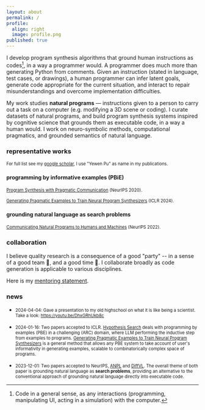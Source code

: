 ```yaml
---
layout: about
permalink: /
profile:
  align: right
  image: profile.png
published: true
---
```


I develop program synthesis algorithms that ground human instructions as codes[^1], in a way a programmer would. A programmer does much more than generating Python from comments. Given an instruction (stated in language, test cases, or drawings), a human programmer can infer latent goals, generate code appropriate for the current situation, and interact to repair misunderstandings and overcome implementation difficulties.

My work studies **natural programs** — instructions given to a person to carry out a task on a computer (e.g. modifying a 3D scene or coding). I curate datasets of natural programs, and build program synthesis systems inspired by cognitive science that grounds them as executable code, in a way a human would. I work on neuro-symbolic methods, computational pragmatics, and grounded semantics of natural language. 
<!-- For more information, the following papers are good starting points. -->
<!-- I collaborate with researchers from cogsci, nlp, pl, grahpics, and hci. -->

[^1]: Code in a general sense, as any interactions (programming, manipulating UI, acting in a simulation) with the computer.

### representative works
<span style="font-size:0.8em;"> For full list see my [google scholar](https://scholar.google.com/citations?user=LJnNKXMAAAAJ&hl=en), I use "Yewen Pu" as name in my publications. </span>

#### programming by informative examples (PBiE)
<span style="font-size:0.8em;">  [Program Synthesis with Pragmatic Communication](https://arxiv.org/abs/2007.05060) (NeurIPS 2020). </span>

<span style="font-size:0.8em;"> [Generating Pragmatic Examples to Train Neural Program Synthesizers](https://arxiv.org/abs/2311.05740) (ICLR 2024). </span> 

#### grounding natural language as search problems
<span style="font-size:0.8em;"> [Communicating Natural Programs to Humans and Machines](https://arxiv.org/abs/2106.07824) (NeurIPS 2022). </span>

### collaboration
I believe quality research is a consequence of a good "party" -- in a sense of a good team 👥, and a good time 🎉. I collaborate broadly as code generation is applicable to various disciplines.
 <!-- I rely heavily on [my collaborators](/collaborators/) for their expertise, guidance, and encouragement.  -->
Here is my [mentoring statement](/mentoring-statement/).

### news

* <span style="font-size:0.8em;"> 2024-04-04: Gave a presentation to my old highschool on what it is like being a scientist. Take a look: https://youtu.be/DhxGRhUkb8c </span>

* <span style="font-size:0.8em;"> 2024-01-16: Two papers accepted to ICLR. [Hypothesis Search](https://arxiv.org/abs/2309.05660) deals with programming by examples (PBE) in a challenging (ARC) domain, where LLM performing the inductive step from examples to programs. [Generating Pragmatic Examples to Train Neural Program Synthesizers](https://arxiv.org/abs/2311.05740) is a general method that allows any PBE system to take account of user's informativity in generating examples, scalable to combinatorically complex space of programs. </span>

* <span style="font-size:0.8em;"> 2023-12-01: Two papers accepted to NeurIPS, [ANPL](https://arxiv.org/abs/2305.18498) and [DiffVL](https://neurips.cc/virtual/2023/poster/70947). The overall theme of both paper is grounding natural language as **search problems**, providing an alternative to the conventional approach of grounding natural language directly into executable code. </span>